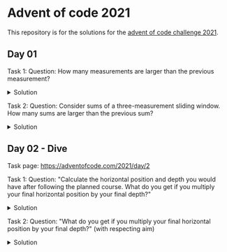 # Advent of code 2021

This repository is for the solutions for the [advent of code challenge 2021](https://adventofcode.com/2021).

## Day 01

Task 1:
Question: How many measurements are larger than the previous measurement?


<details>
  <summary>Solution</summary>
  Answer: `1529` times the measurement increased.
</details>

Task 2:
Question: Consider sums of a three-measurement sliding window. How many sums are larger than the previous sum?

<details>
  <summary>Solution</summary>
  Answer: `1567` times the measurement increased without the noise.
</details>


## Day 02 - Dive  
Task page: https://adventofcode.com/2021/day/2 

Task 1:
Question: "Calculate the horizontal position and depth you would have after following the planned course. What do you get if you multiply your final horizontal position by your final depth?"


<details>
  <summary>Solution</summary>
  Answer: `1728414`
</details>

Task 2: 
Question: "What do you get if you multiply your final horizontal position by your final depth?" (with respecting aim)

<details>
  <summary>Solution</summary>
  Answer: `1765720035`
</details>